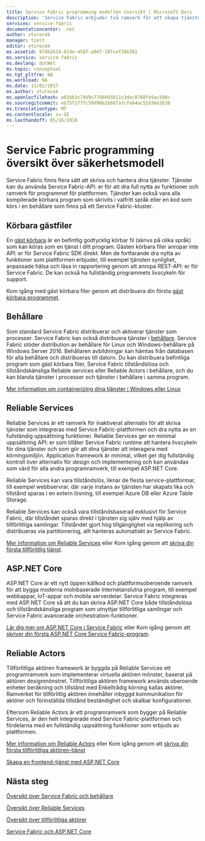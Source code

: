 ```yaml
---
title: Service Fabric programming modellen översikt | Microsoft Docs
description: 'Service Fabric erbjuder två ramverk för att skapa tjänster: aktören framework och ramverk för tjänster. De erbjuder distinkta avvägningarna i enkelhet och kontroll.'
services: service-fabric
documentationcenter: .net
author: vturecek
manager: timlt
editor: vturecek
ms.assetid: 974b2614-014e-4587-a947-28fcef28b382
ms.service: service-fabric
ms.devlang: dotNet
ms.topic: conceptual
ms.tgt_pltfrm: NA
ms.workload: NA
ms.date: 11/02/2017
ms.author: vturecek
ms.openlocfilehash: a03bb3c74d9c776b893b11c3dec8788fe9ac598c
ms.sourcegitcommit: eb75f177fc59d90b1b667afcfe64ac51936e2638
ms.translationtype: MT
ms.contentlocale: sv-SE
ms.lasthandoff: 05/16/2018
---
```

# <a name="service-fabric-programming-model-overview"></a>Service Fabric programming översikt över säkerhetsmodell
Service Fabric finns flera sätt att skriva och hantera dina tjänster. Tjänster kan du använda Service Fabric-API: er för att dra full nytta av funktioner och ramverk för programmet för plattformen. Tjänster kan också vara alla kompilerade körbara program som skrivits i valfritt språk eller en kod som körs i en behållare som finns på ett Service Fabric-kluster.

## <a name="guest-executables"></a>Körbara gästfiler
En [gäst körbara](service-fabric-guest-executables-introduction.md) är en befintlig godtycklig körbar fil (skrivs på olika språk) som kan köras som en tjänst i ditt program. Gästen körbara filer anropar inte API: er för Service Fabric SDK direkt. Men de fortfarande dra nytta av funktioner som plattformen erbjuder, till exempel tjänsten synlighet, anpassade hälsa och läsa in rapportering genom att anropa REST-API: er för Service Fabric. De kan också ha fullständig programmets livscykeln för support.

Kom igång med gäst körbara filer genom att distribuera din första [gäst körbara programmet](service-fabric-deploy-existing-app.md).

## <a name="containers"></a>Behållare
Som standard Service Fabric distribuerar och aktiverar tjänster som processer. Service Fabric kan också distribuera tjänster i [behållare](service-fabric-containers-overview.md). Service Fabric stöder distribution av behållare för Linux och Windows-behållare på Windows Server 2016. Behållaren avbildningar kan hämtas från databasen för alla behållare och distribueras till datorn. Du kan distribuera befintliga program som gäst körbara filer, Service Fabric tillståndslösa och tillståndskänsliga Reliable services eller Reliable Actors i behållare, och du kan blanda tjänster i processer och tjänster i behållare i samma program.

[Mer information om containerizing dina tjänster i Windows eller Linux](service-fabric-deploy-container.md)

## <a name="reliable-services"></a>Reliable Services
Reliable Services är ett ramverk för inaktiverat alternativ för att skriva tjänster som integreras med Service Fabric-plattformen och dra nytta av en fullständig uppsättning funktioner. Reliable Services ger en minimal uppsättning API: er som tillåter Service Fabric runtime att hantera livscykeln för dina tjänster och som gör att dina tjänster att interagera med körningsmiljön. Application framework är minimal, vilket ger dig fullständig kontroll över alternativ för design och implementering och kan användas som värd för alla andra programramverk, till exempel ASP.NET Core.

Reliable Services kan vara tillståndslös, liknar de flesta service-plattformar, till exempel webbservrar, där varje instans av tjänsten har skapats lika och tillstånd sparas i en extern lösning, till exempel Azure DB eller Azure Table Storage.

Reliable Services kan också vara tillståndsbaserad exklusivt för Service Fabric, där tillståndet sparas direkt i tjänsten sig själv med hjälp av tillförlitliga samlingar. Tillståndet gjort hög tillgänglighet via replikering och distribueras via partitionering, allt hanteras automatiskt av Service Fabric.

[Mer information om Reliable Services](service-fabric-reliable-services-introduction.md) eller Kom igång genom att [skriva din första tillförlitlig tjänst](service-fabric-reliable-services-quick-start.md).

## <a name="aspnet-core"></a>ASP.NET Core
ASP.NET Core är ett nytt öppen källkod och plattformsoberoende ramverk för att bygga moderna molnbaserade Internetanslutna program, till exempel webbappar, IoT-appar och mobila serverdelar. Service Fabric integreras med ASP.NET Core så att du kan skriva ASP.NET Core både tillståndslösa och tillståndskänsliga program som utnyttjar tillförlitliga samlingar och Service Fabric avancerade orchestration-funktioner.

[Lär dig mer om ASP.NET Core i Service Fabric](service-fabric-reliable-services-communication-aspnetcore.md) eller Kom igång genom att [skriver din första ASP.NET Core Service Fabric-program](service-fabric-reliable-services-communication-aspnetcore.md).

## <a name="reliable-actors"></a>Reliable Actors
Tillförlitliga aktören framework är byggda på Reliable Services ett programramverk som implementerar virtuella aktören mönster, baserat på aktören designmönstret. Tillförlitliga aktören framework används oberoende enheter beräkning och tillstånd med Enkeltrådig körning kallas aktörer. Ramverket för tillförlitlig aktören innehåller inbyggd kommunikation för aktörer och förinställda tillstånd beständighet och skalbar konfigurationer.

Eftersom Reliable Actors är ett programramverk som bygger på Reliable Services, är den helt integrerade med Service Fabric-plattformen och fördelarna med en fullständig uppsättning funktioner som erbjuds av plattformen.

[Mer information om Reliable Actors](service-fabric-reliable-actors-introduction.md) eller Kom igång genom att [skriva din första tillförlitliga aktören-tjänst](service-fabric-reliable-actors-get-started.md)


[Skapa en frontend-tjänst med ASP.NET Core](service-fabric-reliable-services-communication-aspnetcore.md)

## <a name="next-steps"></a>Nästa steg
[Översikt över Service Fabric och behållare](service-fabric-containers-overview.md)

[Översikt över Reliable Services](service-fabric-reliable-services-introduction.md)

[Översikt över tillförlitliga aktörer](service-fabric-reliable-actors-introduction.md)

[Service Fabric och ASP.NET Core ](service-fabric-reliable-services-communication-aspnetcore.md)




